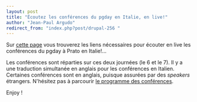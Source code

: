 ```yaml
---
layout: post
title: "Écoutez les conférences du pgday en Italie, en live!"
author: "Jean-Paul Argudo"
redirect_from: "index.php?post/drupal-256 "
---
```



<p></p>

<!--more-->


<p>Sur <a href="http://www.pgday.it/fr/">cette page</a> vous trouverez les liens nécessaires pour écouter en live les conférences du pgday à Prato en Italie!...</p>

<p>Les conférences sont réparties sur ces deux journées (le 6 et le 7). Il y a une traduction simultanée en anglais pour les conférences en Italien. Certaines conférences sont en anglais, puisque assurées par des <em>speakers</em> étrangers. N'hésitez pas à parcourir <a href="http://www.pgday.it/fr/generale/programma">le programme des conférences</a>.</p>

<p>Enjoy&nbsp;!</p>